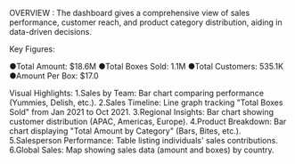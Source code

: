 OVERVIEW :
 The dashboard gives a comprehensive view of sales performance, customer reach, and product category distribution, aiding in data-driven decisions.

Key Figures:

●Total Amount: $18.6M
●Total Boxes Sold: 1.1M
●Total Customers: 535.1K
●Amount Per Box: $17.0

Visual Highlights:
1.Sales by Team: Bar chart comparing performance (Yummies, Delish, etc.).
2.Sales Timeline: Line graph tracking "Total Boxes Sold" from Jan 2021 to Oct 2021.
3.Regional Insights: Bar chart showing customer distribution (APAC, Americas, Europe).
4.Product Breakdown: Bar chart displaying "Total Amount by Category" (Bars, Bites, etc.).
5.Salesperson Performance: Table listing individuals' sales contributions.
6.Global Sales: Map showing sales data (amount and boxes) by country.

